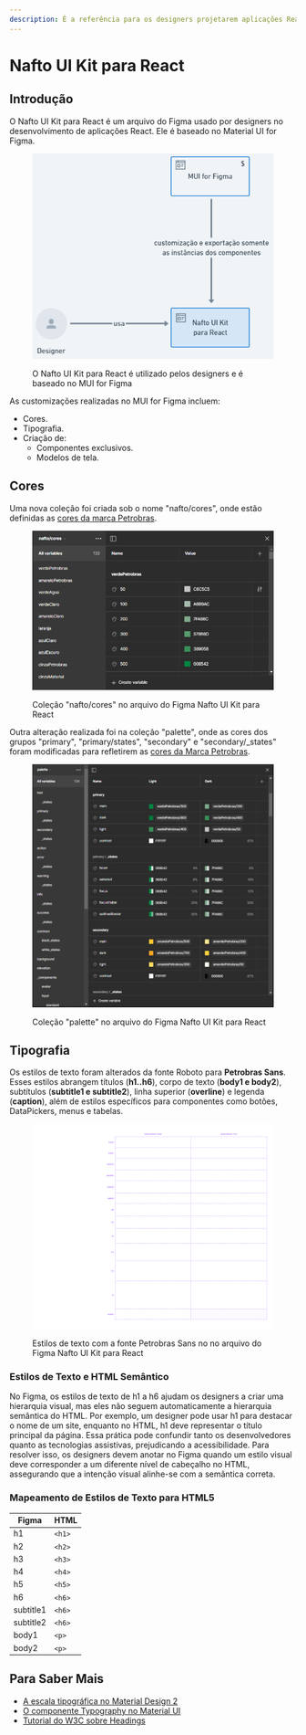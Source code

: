 ```yaml
---
description: É a referência para os designers projetarem aplicações React.
---
```


# Nafto UI Kit para React

## Introdução

O Nafto UI Kit para React é um arquivo do Figma usado por designers no desenvolvimento de aplicações React. Ele é baseado no Material UI for Figma.

<figure><img src="../../.gitbook/assets/image (1) (1) (1) (1) (1) (1) (1).png" alt=""><figcaption><p>O Nafto UI Kit para React é utilizado pelos designers e é baseado no MUI for Figma</p></figcaption></figure>

As customizações realizadas no MUI for Figma incluem:

* Cores.
* Tipografia.
* Criação de:
  * Componentes exclusivos.
  * Modelos de tela.

## Cores

Uma nova coleção foi criada sob o nome "nafto/cores", onde estão definidas as [cores da marca Petrobras](../../guia-de-identidade-visual/cores.md).

<figure><img src="../../.gitbook/assets/image (16).png" alt=""><figcaption><p>Coleção "nafto/cores" no arquivo do Figma Nafto UI Kit para React</p></figcaption></figure>

Outra alteração realizada foi na coleção "palette", onde as cores dos grupos "primary", "primary/states", "secondary" e "secondary/\_states" foram modificadas para refletirem as [cores da Marca Petrobras](../../guia-de-identidade-visual/cores.md).

<figure><img src="../../.gitbook/assets/image (17).png" alt=""><figcaption><p>Coleção "palette" no arquivo do Figma Nafto UI Kit para React</p></figcaption></figure>

## Tipografia

Os estilos de texto foram alterados da fonte Roboto para **Petrobras Sans**. Esses estilos abrangem títulos (**h1..h6**), corpo de texto (**body1 e body2**), subtítulos (**subtitle1 e subtitle2**), linha superior (**overline**) e legenda (**caption**), além de estilos específicos para componentes como botões, DataPickers, menus e tabelas.

<figure><img src="../../.gitbook/assets/mui-typography.png" alt=""><figcaption><p>Estilos de texto com a fonte Petrobras Sans no no arquivo do Figma Nafto UI Kit para React</p></figcaption></figure>

### Estilos de Texto e HTML Semântico <a href="#estilos-de-texto-e-html-semantico" id="estilos-de-texto-e-html-semantico"></a>

No Figma, os estilos de texto de h1 a h6 ajudam os designers a criar uma hierarquia visual, mas eles não seguem automaticamente a hierarquia semântica do HTML. Por exemplo, um designer pode usar h1 para destacar o nome de um site, enquanto no HTML, h1 deve representar o título principal da página. Essa prática pode confundir tanto os desenvolvedores quanto as tecnologias assistivas, prejudicando a acessibilidade. Para resolver isso, os designers devem anotar no Figma quando um estilo visual deve corresponder a um diferente nível de cabeçalho no HTML, assegurando que a intenção visual alinhe-se com a semântica correta.

### Mapeamento de Estilos de Texto para HTML5 <a href="#mapeamento-de-estilos-de-texto-para-html5" id="mapeamento-de-estilos-de-texto-para-html5"></a>

| Figma     | HTML   |
| --------- | ------ |
| h1        | `<h1>` |
| h2        | `<h2>` |
| h3        | `<h3>` |
| h4        | `<h4>` |
| h5        | `<h5>` |
| h6        | `<h6>` |
| subtitle1 | `<h6>` |
| subtitle2 | `<h6>` |
| body1     | `<p>`  |
| body2     | `<p>`  |

## Para Saber Mais <a href="#para-saber-mais" id="para-saber-mais"></a>

* [A escala tipográfica no Material Design 2](https://m2.material.io/design/typography/the-type-system.html#type-scale)
* [O componente Typography no Material UI](https://mui.com/material-ui/react-typography/)
* [Tutorial do W3C sobre Headings](https://www.w3.org/WAI/tutorials/page-structure/headings/)

